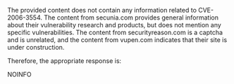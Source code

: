 The provided content does not contain any information related to CVE-2006-3554. The content from secunia.com provides general information about their vulnerability research and products, but does not mention any specific vulnerabilities. The content from securityreason.com is a captcha and is unrelated, and the content from vupen.com indicates that their site is under construction.

Therefore, the appropriate response is:

NOINFO